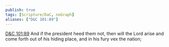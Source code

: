 ```yaml
---
publish: true
tags: [Scripture/DaC, noGraph]
aliases: ["D&C 101:89"]
---
```

[D&C 101:89](https://churchofjesuschrist.org/study/scriptures/dc-testament/dc/101?lang=eng&id=p89#p89) And if the president heed them not, then will the Lord arise and come forth out of his hiding place, and in his fury vex the nation;
